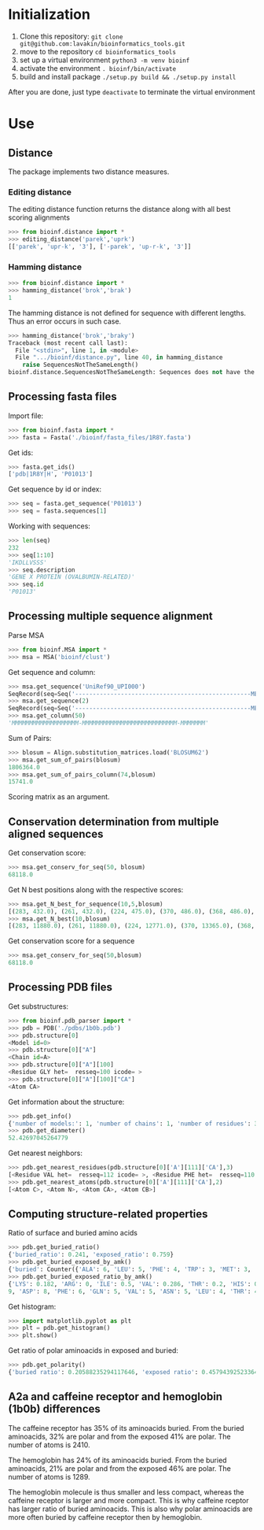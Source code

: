 # Initialization
1. Clone this repository: `git clone git@github.com:lavakin/bioinformatics_tools.git`
2. move to the repository `cd bioinformatics_tools`
3. set up a virtual environment `python3 -m venv bioinf`
4. activate the environment `. bioinf/bin/activate`
5. build and install package `./setup.py build && ./setup.py install`

After you are done, just type `deactivate` to terminate the virtual environment

# Use
## Distance 
The package implements two distance measures. 

### Editing distance
The editing distance function returns the distance along with all best scoring alignments
```python
>>> from bioinf.distance import *
>>> editing_distance('parek','uprk')
[['parek', 'upr-k', '3'], ['-parek', 'up-r-k', '3']]
```
### Hamming distance
```python
>>> from bioinf.distance import *
>>> hamming_distance('brok','brak')
1
```
The hamming distance is not defined for sequence with different lengths. Thus an error occurs in such case.
```python
>>> hamming_distance('brok','braky')
Traceback (most recent call last):
  File "<stdin>", line 1, in <module>
  File ".../bioinf/distance.py", line 40, in hamming_distance
    raise SequencesNotTheSameLength()
bioinf.distance.SequencesNotTheSameLength: Sequences does not have the same length
```
## Processing fasta files
Import file:
```python
>>> from bioinf.fasta import *
>>> fasta = Fasta('./bioinf/fasta_files/1R8Y.fasta')
```
Get ids:
```python
>>> fasta.get_ids()
['pdb|1R8Y|H', 'P01013']
```
Get sequence by id or index:
```python
>>> seq = fasta.get_sequence('P01013')
>>> seq = fasta.sequences[1]
```
Working with sequences:
```python
>>> len(seq)
232
>>> seq[1:10]
'IKDLLVSSS'
>>> seq.description
'GENE X PROTEIN (OVALBUMIN-RELATED)'
>>> seq.id
'P01013'
```
## Processing multiple sequence alignment
Parse MSA
```python
>>> from bioinf.MSA import *
>>> msa = MSA('bioinf/clust')
```
Get sequence and column:
```python
>>> msa.get_sequence('UniRef90_UPI000')
SeqRecord(seq=Seq('--------------------------------------------------MEPM...DSE'), id='UniRef90_UPI000', name='<unknown name>', description='UniRef90_UPI000', dbxrefs=[])
>>> msa.get_sequence(2)
SeqRecord(seq=Seq('--------------------------------------------------MEPM...DSE'), id='UniRef90_UPI000', name='<unknown name>', description='UniRef90_UPI000',dbxrefs=[])
>>> msa.get_column(50)
'MMMMMMMMMMMMMMMMMMM-MMMMMMMMMMMMMMMMMMMMMMMMMMM-MMMMMMM'
```
Sum of Pairs:
```python
>>> blosum = Align.substitution_matrices.load('BLOSUM62')
>>> msa.get_sum_of_pairs(blosum)
1806364.0
>>> msa.get_sum_of_pairs_column(74,blosum)
15741.0
```
Scoring matrix as an argument.

## Conservation determination from multiple aligned sequences

Get conservation score:
```python
>>> msa.get_conserv_for_seq(50, blosum)
68118.0
```
Get N best positions along with the respective scores:
```python
>>> msa.get_N_best_for_sequence(10,5,blosum)
[(283, 432.0), (261, 432.0), (224, 475.0), (370, 486.0), (368, 486.0), (332, 486.0), (328, 486.0), (259, 486.0), (218, 486.0), (74, 583.0)]
>>> msa.get_N_best(10,blosum)
[(283, 11880.0), (261, 11880.0), (224, 12771.0), (370, 13365.0), (368, 13365.0), (332, 13365.0), (328, 13365.0), (259, 13365.0), (218, 13365.0), (74, 15741.0)]
```
Get conservation score for a sequence
```python
>>> msa.get_conserv_for_seq(50,blosum)
68118.0
```
## Processing PDB files
Get substructures:
```python
>>> from bioinf.pdb_parser import *
>>> pdb = PDB('./pdbs/1b0b.pdb')
>>> pdb.structure[0]
<Model id=0>
>>> pdb.structure[0]["A"]
<Chain id=A>
>>> pdb.structure[0]["A"][100]
<Residue GLY het=  resseq=100 icode= >
>>> pdb.structure[0]["A"][100]["CA"]
<Atom CA>
```
Get information about the structure:
```python
>>> pdb.get_info()
{'number of models:': 1, 'number of chains': 1, 'number of residues': 346, 'number of atoms': 1289}
>>> pdb.get_diameter()
52.42697045264779
```
Get nearest neighbors:
```python
>>> pdb.get_nearest_residues(pdb.structure[0]['A'][111]['CA'],3)
[<Residue VAL het=  resseq=112 icode= >, <Residue PHE het=  resseq=110 icode= >, <Residue LYS het=  resseq=111 icode= >]
>>> pdb.get_nearest_atoms(pdb.structure[0]['A'][111]['CA'],2)
[<Atom C>, <Atom N>, <Atom CA>, <Atom CB>]
```
## Computing structure-related properties
Ratio of surface and buried amino acids
```python
>>> pdb.get_buried_ratio()
{'buried_ratio': 0.241, 'exposed_ratio': 0.759}
>>> pdb.get_buried_exposed_by_amk()
{'buried': Counter({'ALA': 6, 'LEU': 5, 'PHE': 4, 'TRP': 3, 'MET': 3, 'LYS': 2, 'VAL': 2, 'GLY': 2, 'ASN': 1, 'SER': 1, 'PRO': 1, 'CYS': 1, 'GLU': 1, 'THR': 1, 'ILE': 1}), 'exposed': Counter({'ALA': 22, 'GLY': 14, 'SER': 9, 'LYS': 
>>> pdb.get_buried_exposed_ratio_by_amk()
{'LYS': 0.182, 'ARG': 0, 'ILE': 0.5, 'VAL': 0.286, 'THR': 0.2, 'HIS': 0, 'TRP': 0.75, 'ASP': 0, 'GLU': 0.2, 'MET': 0.5, 'PRO': 0.333, 'SER': 0.1, 'PHE': 0.4, 'ASN': 0.167, 'ALA': 0.214, 'TYR': 0, 'CYS': 1, 'LEU': 0.556, 'GLY': 0.125, 'GLN': 0}
9, 'ASP': 8, 'PHE': 6, 'GLN': 5, 'VAL': 5, 'ASN': 5, 'LEU': 4, 'THR': 4, 'GLU': 4, 'MET': 3, 'HIS': 2, 'PRO': 2, 'ARG': 2, 'TRP': 1, 'ILE': 1, 'TYR': 1})}
```
Get histogram:
```python
>>> import matplotlib.pyplot as plt
>>> plt = pdb.get_histogram()
>>> plt.show()
```
Get ratio of polar aminoacids in exposed and buried:
```python
>>> pdb.get_polarity()
{'buried ratio': 0.20588235294117646, 'exposed ratio': 0.45794392523364486}
```
 ## A2a and caffeine receptor and hemoglobin (1b0b) differences
 The caffeine receptor has 35% of its aminoacids buried. From the buried aminoacids, 32% are polar and from the exposed 41% are polar. The number of atoms is 2410.
 
 The hemoglobin has 24% of its aminoacids buried. From the buried aminoacids, 21% are polar and from the exposed 46% are polar. The number of atoms is 1289.
 
 The hemoglobin molecule is thus smaller and less compact, whereas the caffeine receptor is larger and more compact. This is why caffeine rceptor has larger ratio of buried aminoacids. This is also why polar aminoacids are more often buried by caffeine receptor then by hemoglobin.
 




